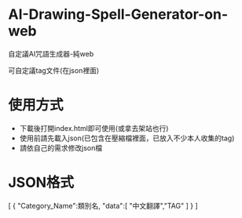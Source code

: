 # AI-Drawing-Spell-Generator-on-web
自定議AI咒語生成器-純web

可自定議tag文件(在json裡面)

# 使用方式
* 下載後打開index.html即可使用(或拿去架站也行)
* 使用前請先載入json(已包含在壓縮檔裡面，已放入不少本人收集的tag)
* 請依自己的需求修改json檔

# JSON格式
[
	{
		"Category_Name":類別名,
		"data":[
		"中文翻譯","TAG"
		]
	}
]
